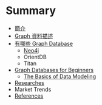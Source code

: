 # Summary

* [簡介](README.md)
* [Graph 資料描述](graph-data.md)
* [有哪些 Graph Database](graph-database.md)
  * [Neo4j](neo4j.md)
  * OrientDB
  * Titan
* [Graph Databases for Beginners](graph-databases-for-beginners.md)
  * [The Basics of Data Modeling](graph-databases-for-beginners/the-basics-of-data-modeling.md)
* [Researches](researches.md)
* Market Trends
* [References](references.md)

